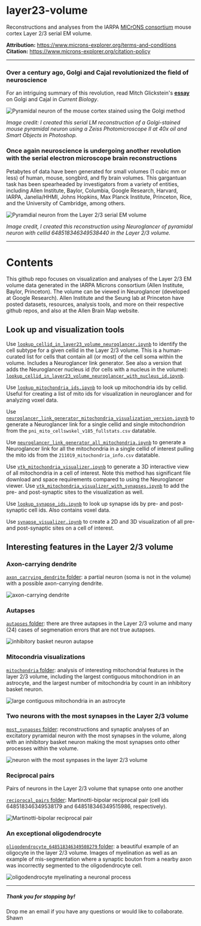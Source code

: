 # layer23-volume
Reconstructions and analyses from the IARPA [MICrONS consortium](https://www.iarpa.gov/research-programs/microns) mouse cortex Layer 2/3 serial EM volume.

**Attribution:** https://www.microns-explorer.org/terms-and-conditions<br>
**Citation:** https://www.microns-explorer.org/citation-policy<br>

***

### Over a century ago, Golgi and Cajal revolutionized the field of neuroscience

For an intriguing summary of this revolution, read Mitch Glickstein's [**essay**](https://www.cell.com/current-biology/pdf/S0960-9822(06)01203-6.pdf) on Golgi and Cajal in <em>Current Biology</em>.

![Pyramidal neuron of the mouse cortex stained using the Golgi method](img/golgistain.png "Serial LM reconstruction of Golgi stained neuron")


<em>Image credit: I created this serial LM reconstruction of a Golgi-stained mouse pyramidal neuron using a Zeiss Photomicroscope II at 40x oil and Smart Objects in Photoshop.</em>

### Once again neuroscience is undergoing another revolution with the serial electron microscope brain reconstructions

Petabytes of data have been generated for small volumes (1 cubic mm or less) of human, mouse, songbird, and fly brain volumes. This gargantuan task has been spearheaded by investigators from a variety of entities, including Allen Institute, Baylor, Columbia, Google Research, Harvard, IARPA, Janelia/HHMI, Johns Hopkins, Max Planck Institute, Princeton, Rice, and the University of Cambridge, among others.  

![Pyramdial neuron from the Layer 2/3 serial EM volume](img/layer23pyr.png "Serial EM reconstruction using Neuroglancer")


<em>Image credit, I created this reconstruction using Neuroglancer of pyramidal neuron with cellid 648518346349538440 in the Layer 2/3 volume.</em>  

***

# Contents
This github repo focuses on visualization and analyses of the Layer 2/3 EM volume data generated in the IARPA Microns consortium (Allen Institute, Baylor, Princeton). The volume can be viewed in Neuroglancer (developed at Google Research). Allen Institute and the Seung lab at Princeton have posted datasets, resources, analysis tools, and more on their respective github repos, and also at the Allen Brain Map website. 

## Look up and visualization tools

Use [`lookup_cellid_in_layer23_volume_neuroglancer.ipynb`](https://github.com/shandran/layer23-volume/blob/main/lookup_cellid_in_layer23_volume_neuroglancer.ipynb) to identify the cell subtype for a given cellid in the Layer 2/3 volume. This is a human-curated list for cells that contain all (or most) of the cell soma within the volume. Includes a Neuroglancer link generator. See also a version that adds the Neuroglancer nucleus id (for cells with a nucleus in the volume): [`lookup_cellid_in_layer23_volume_neuroglancer_with_nucleus_id.ipynb`](https://github.com/shandran/layer23-volume/blob/main/lookup_cellid_in_layer23_volume_neuroglancer_with_nucleus_id.ipynb).

Use [`lookup_mitochondria_ids.ipynb`](https://github.com/shandran/layer23-volume/blob/main/lookup_mitochondria_ids.ipynb) to look up mitochondria ids by cellid. Useful for creating a list of mito ids for visualization in neuroglancer and for analyzing voxel data.

Use [`neuroglancer_link_generator_mitochondria_visualization_version.ipynb`](https://github.com/shandran/layer23-volume/blob/main/mitochondria_analytics/neuroglancer_link_generator_mitochondria_visualization_version.ipynb) to generate a Neuroglancer link for a single cellid and single mitochondrion from the `pni_mito_cellswskel_v185_fullstats.csv` datatable.

Use [`neuroglancer_link_generator_all_mitochondria.ipynb`](https://github.com/shandran/layer23-volume/blob/main/mitochondria_analytics/neuroglancer_link_generator_all_mitochondria.ipynb) to generate a Neuroglancer link for all the mitochondria in a single cellid of interest pulling the mito ids from the `211019_mitochondria_info.csv` datatable.

Use [`vtk_mitochondria_visualizer.ipynb`](https://github.com/shandran/layer23-volume/blob/main/mitochondria_analytics/vtk_mitochondria_visualizer.ipynb) to generate a 3D interactive view of all mitochondria in a cell of interest. Note this method has significant file download and space requirements compared to using the Neuroglancer viewer. Use [`vtk_mitochondria_visualizer_with_synapses.ipynb`](https://github.com/shandran/layer23-volume/blob/main/mitochondria_analytics/vtk_mitochondria_visualizer_with_synapses.ipynb) to add the pre- and post-synaptic sites to the visualization as well. 

Use [`lookup_synapse_ids.ipynb`](https://github.com/shandran/layer23-volume/blob/main/lookup_synapse_ids.ipynb) to look up synapse ids by pre- and post-synaptic cell ids. Also contains voxel data.

Use [`synapse_visualizer.ipynb`](https://github.com/shandran/layer23-volume/blob/main/synapse_visualizer.ipynb) to create a 2D and 3D visualization of all pre- and post-synaptic sites on a cell of interest.

## Interesting features in the Layer 2/3 volume

### Axon-carrying dendrite
[`axon_carrying_dendrite` folder](https://github.com/shandran/layer23-volume/tree/main/axon_carrying_dendrite): a partial neuron (soma is not in the volume) with a possible axon-carrying dendrite.

![axon-carrying dendrite](axon_carrying_dendrite/axon-carrying-dendrite-synapse_sites.png "axon-carrying dendrite")

### Autapses
[`autapses` folder](https://github.com/shandran/layer23-volume/tree/main/autapses): there are three autapses in the Layer 2/3 volume and many (24) cases of segmenation errors that are not true autapses.

![inhibitory basket neuron autapse](autapses/autapse_cellid_648518346349528994.png "inhibitory basket neuron autapse") 

### Mitocondria visualizations
[`mitochondria` folder](https://github.com/shandran/layer23-volume/tree/main/mitochondria): analysis of interesting mitochondrial features in the layer 2/3 volume, including the largest contiguous mitochondrion in an astrocyte, and the largest number of mitochondria by count in an inhibitory basket neuron.

![large contiguous mitochondria in an astrocyte](mitochondria/astrocyte_mitos.png "large contiguous mitochondria in an astrocyte")

### Two neurons with the most synapses in the Layer 2/3 volume
[`most_synapses` folder](https://github.com/shandran/layer23-volume/tree/main/most_synapses): reconstructions and synaptic analyses of an excitatory pyramidal neuron with the most synapses in the volume, along with an inhibitory basket neuron making the most synapses onto other processes within the volume. 

![neuron with the most synpases in the layer 2/3 volume](most_synapses/pyramidal_neuron.png "neuron with the most synpases in the layer 2/3 volume")

### Reciprocal pairs
Pairs of neurons in the Layer 2/3 volume that synapse onto one another

[`reciprocal_pairs` folder](https://github.com/shandran/layer23-volume/tree/main/reciprocal_pairs): Martinotti-bipolar reciprocal pair (cell ids 648518346349538179 and 648518346349515986, respectively).  

![Martinotti-bipolar reciprocal pair](reciprocal_pairs/martinotti_bipolar_reciprocal_pairs.png "Martinotti-bipolar reciprocal pair")


### An exceptional oligodendrocyte
[`oligodendrocyte_648518346349508279` folder](https://github.com/shandran/layer23-volume/tree/main/oligodendrocyte_648518346349508279): a beautiful example of an oligocyte in the layer 2/3 volume. Images of myelination as well as an example of mis-segmentation where a synaptic bouton from a nearby axon was incorrectly segmented to the oligodendrocyte cell.

![oligodendrocyte myelinating a neuronal process](oligodendrocyte_648518346349508279/oligo_neurite_vtk.png "oligodendrocyte myelinating a neuronal process")


***

##### Thank you for stopping by!

Drop me an email if you have any questions or would like to collaborate.
Shawn
